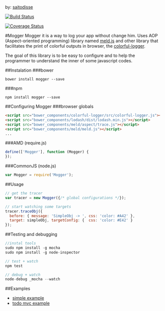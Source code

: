 by: [saitodisse](http://saitodisse.github.io/)

[![Build Status](https://travis-ci.org/saitodisse/mogger.svg?branch=0.1)](https://travis-ci.org/saitodisse/mogger)

[![Coverage Status](https://coveralls.io/repos/saitodisse/mogger/badge.png?branch=0.1)](https://coveralls.io/r/saitodisse/mogger?branch=0.1)

#Mogger
Mogger it is a way to log your app without change him. Uses AOP (Aspect-oriented programming) library named [meld.js](https://github.com/cujojs/meld) and other library that facilitates the print of colorful outputs in browser, the [colorful-logger](https://github.com/saitodisse/colorful-logger).

The goal of this library is to be easy to configure and to help the programmer to understand the inner of some javascript codes.

##Instalation
###bower
```
bower install mogger --save
```
###npm
```
npm install mogger --save
```

##Configuring Mogger
###browser globals
```html
<script src="bower_components/colorful-logger/src/colorful-logger.js"></script>
<script src="bower_components/lodash/dist/lodash.min.js"></script>
<script src="bower_components/meld/aspect/trace.js"></script>
<script src="bower_components/meld/meld.js"></script>
...
```

###AMD (require.js)
```javascript
define(['Mogger'], function (Mogger) {
});
```

###CommonJS (node.js)
```javascript
var Mogger = require('Mogger');
```

##Usage
```javascript
// get the tracer
var tracer = new Mogger({/* global configurations */});

// start watching some targets
tracer.traceObj({
  before: { message: 'SimpleObj -> ', css: 'color: #A42' },
  target: simpleObj, targetConfig: {  css: 'color: #E42' }
});
```


##Testing and debugging
```javascript
//instal tools
sudo npm install -g mocha
sudo npm install -g node-inspector

// test + watch
npm test

// debug + watch
node-debug _mocha --watch
```


##Examples
  - [simple example](http://saitodisse.github.io/mogger/examples/simple-browser-global-example/index.html)
  - [todo mvc example](http://saitodisse.github.io/mogger/examples/todo-mvc-backbone-require/index.html)


